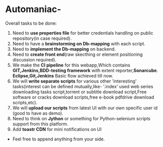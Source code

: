 # Automaniac-

Overall tasks to be done:
1. Need to **use properties file** for better credentials handling on public repository(in case required).
2. Need to have a **brainstorming on Db-mapping** with each script.
3. Need to **implement the Db-mapping** on backend.
4. Need to **create front end**(raw skecthing or element positioning discussion required).
5. We make the **CI pipeline** for this webapp,Which contains **GIT,Jenkins,BDD-testing framework** with extent reporter,**Sonarcube**.
	**Eclipse,Git,Jenkins** Basic flow achieved till now.
6. We will **write separate scripts** for various other 'interesting' tasks(interest can be defined mutually,like- '.index' used web series downloading 	tasks script,torrent or subtitle download script,Free software or cracks download scripts,free e-book pdfdrive download scripts,etc).
7. We will **upload our scripts** from latest UI with our own specific user id (good to have as demo).
8. Need to think on **Jython** or something for Python-selenium scripts support from this platform.
9. Add **toastr CDN** for mini notifications on UI
* Feel free to append anything from your side.
